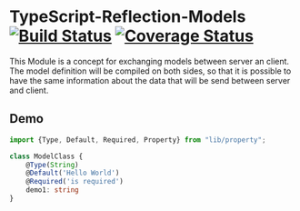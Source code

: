 # TypeScript-Reflection-Models [![Build Status][travis-image]][travis-url] [![Coverage Status](https://coveralls.io/repos/github/Thomas-P/TypeScript-Reflection-Models/badge.svg?branch=master)](https://coveralls.io/github/Thomas-P/TypeScript-Reflection-Models?branch=master)
This Module is a concept for exchanging models between server an client.
The model definition will be compiled on both sides, so that it is possible to have the
same information about the data that will be send between server and client.

## Demo
```TypeScript
import {Type, Default, Required, Property} from "lib/property";

class ModelClass {
    @Type(String)
    @Default('Hello World')
    @Required('is required')
    demo1: string
}
```



[travis-url]: https://travis-ci.org/Thomas-P/TypeScript-Reflection-Models
[travis-image]: https://travis-ci.org/Thomas-P/TypeScript-Reflection-Models.svg?branch=master